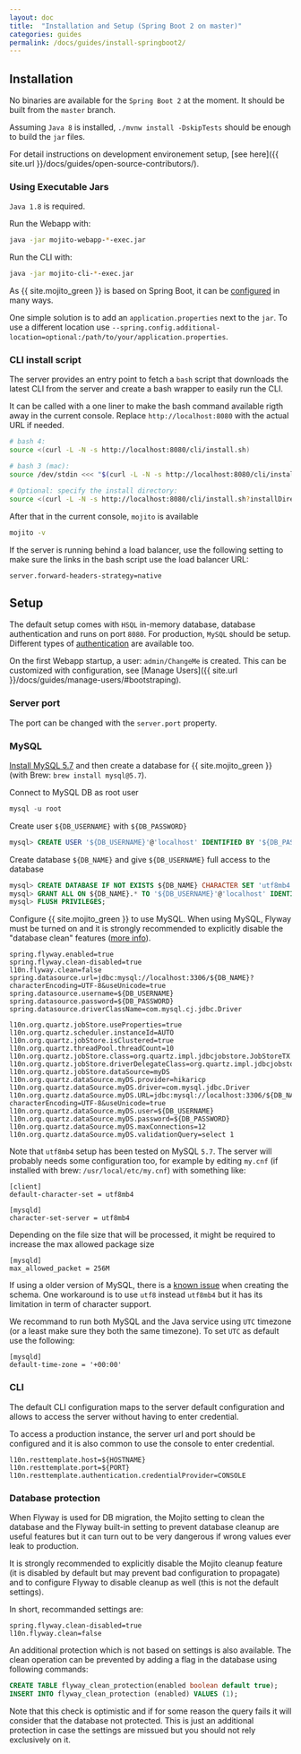 ```yaml
---
layout: doc
title:  "Installation and Setup (Spring Boot 2 on master)"
categories: guides
permalink: /docs/guides/install-springboot2/
---
```


## Installation

No binaries are available for the `Spring Boot 2` at the moment. It should be built from the `master` branch.

Assuming `Java 8` is installed, `./mvnw install -DskipTests` should be enough to build the `jar` files.

For detail instructions on development environement setup, [see here]({{ site.url }}/docs/guides/open-source-contributors/). 

### Using Executable Jars

`Java 1.8` is required.

Run the Webapp with:

```bash
java -jar mojito-webapp-*-exec.jar
```
Run the CLI with:

```bash
java -jar mojito-cli-*-exec.jar
```

As {{ site.mojito_green }} is based on Spring Boot, it can be [configured](http://docs.spring.io/spring-boot/docs/current/reference/htmlsingle/#boot-features-external-config) in many ways.

One simple solution is to add an `application.properties` next to the `jar`. To use a different location use `--spring.config.additional-location=optional:/path/to/your/application.properties`.

### CLI install script

The server provides an entry point to fetch a `bash` script that downloads the latest CLI from the server and create a bash 
wrapper to easily run the CLI.

It can be called with a one liner to make the bash command available rigth away in the current console. Replace 
`http://localhost:8080` with the actual URL if needed. 

```bash
# bash 4:
source <(curl -L -N -s http://localhost:8080/cli/install.sh)

# bash 3 (mac):
source /dev/stdin <<< "$(curl -L -N -s http://localhost:8080/cli/install.sh)"

# Optional: specify the install directory: 
source <(curl -L -N -s http://localhost:8080/cli/install.sh?installDirectory=mydirectory)
```

After that in the current console, `mojito` is available
```bash
mojito -v
```

If the server is running behind a load balancer, use the following setting to make sure the links in the bash script
use the load balancer URL:

```properties
server.forward-headers-strategy=native
```

## Setup

The default setup comes with `HSQL` in-memory database, database authentication and runs on port `8080`.
For production, `MySQL` should be setup. Different types of [authentication](/docs/guides/authentication-springboot2/) are 
available too.

On the first Webapp startup, a user: `admin/ChangeMe` is created. This can be customized with configuration, 
see [Manage Users]({{ site.url }}/docs/guides/manage-users/#bootstraping).

### Server port

The port can be changed with the `server.port` property.

### MySQL

[Install MySQL 5.7](http://dev.mysql.com/doc/refman/5.7/en/installing.html) and then create a database for {{ site.mojito_green }} 
(with Brew: `brew install mysql@5.7`). 

Connect to MySQL DB as root user

```sql
mysql -u root
```

Create user `${DB_USERNAME}` with `${DB_PASSWORD}`

```sql
mysql> CREATE USER '${DB_USERNAME}'@'localhost' IDENTIFIED BY '${DB_PASSWORD}';
```

Create database `${DB_NAME}` and give `${DB_USERNAME}` full access to the database

```sql
mysql> CREATE DATABASE IF NOT EXISTS ${DB_NAME} CHARACTER SET 'utf8mb4' COLLATE 'utf8mb4_bin';
mysql> GRANT ALL ON ${DB_NAME}.* TO '${DB_USERNAME}'@'localhost' IDENTIFIED BY '${DB_PASSWORD}';
mysql> FLUSH PRIVILEGES;
```

Configure {{ site.mojito_green }} to use MySQL. When using MySQL, Flyway must be turned on and it is strongly 
recommended to explicitly disable the "database clean" features ([more info](#database-protection)). 

```properties
spring.flyway.enabled=true
spring.flyway.clean-disabled=true 
l10n.flyway.clean=false
spring.datasource.url=jdbc:mysql://localhost:3306/${DB_NAME}?characterEncoding=UTF-8&useUnicode=true
spring.datasource.username=${DB_USERNAME}
spring.datasource.password=${DB_PASSWORD}
spring.datasource.driverClassName=com.mysql.cj.jdbc.Driver

l10n.org.quartz.jobStore.useProperties=true
l10n.org.quartz.scheduler.instanceId=AUTO
l10n.org.quartz.jobStore.isClustered=true
l10n.org.quartz.threadPool.threadCount=10
l10n.org.quartz.jobStore.class=org.quartz.impl.jdbcjobstore.JobStoreTX
l10n.org.quartz.jobStore.driverDelegateClass=org.quartz.impl.jdbcjobstore.StdJDBCDelegate
l10n.org.quartz.jobStore.dataSource=myDS
l10n.org.quartz.dataSource.myDS.provider=hikaricp
l10n.org.quartz.dataSource.myDS.driver=com.mysql.jdbc.Driver
l10n.org.quartz.dataSource.myDS.URL=jdbc:mysql://localhost:3306/${DB_NAME}?characterEncoding=UTF-8&useUnicode=true
l10n.org.quartz.dataSource.myDS.user=${DB_USERNAME}
l10n.org.quartz.dataSource.myDS.password=${DB_PASSWORD}
l10n.org.quartz.dataSource.myDS.maxConnections=12
l10n.org.quartz.dataSource.myDS.validationQuery=select 1
```

Note that `utf8mb4` setup has been tested on MySQL `5.7`. The server will probably needs some configuration too, for
example by editing `my.cnf` (if installed with brew: `/usr/local/etc/my.cnf`) with something like:

```properties
[client]
default-character-set = utf8mb4

[mysqld]
character-set-server = utf8mb4
```

Depending on the file size that will be processed, it might be required to increase the max allowed package size
    
```properties
[mysqld]
max_allowed_packet = 256M
```
    
If using a older version of MySQL, there is a [known issue](https://github.com/box/mojito/issues/120) when creating the schema. One workaround is to use `utf8`
instead `utf8mb4` but it has its limitation in term of character support.

We recommand to run both MySQL and the Java service using `UTC` timezone (or a least make sure they both the same timezone). To set
`UTC` as default use the following:

```properties
[mysqld]
default-time-zone = '+00:00'
```

### CLI

The default CLI configuration maps to the server default configuration and allows to access the server without
having to enter credential.

To access a production instance, the server url and port should be configured and it is also common to use the console to enter credential.

```properties
l10n.resttemplate.host=${HOSTNAME}
l10n.resttemplate.port=${PORT}
l10n.resttemplate.authentication.credentialProvider=CONSOLE
```

### Database protection

When Flyway is used for DB migration, the Mojito setting to clean the database and the Flyway built-in setting to prevent
 database cleanup are useful features but it can turn out to be very dangerous if wrong values ever leak to production.

It is strongly recommended to explicitly disable the Mojito cleanup feature (it is disabled by default but may prevent bad 
configuration to propagate) and to configure Flyway to disable cleanup as well (this is not the default settings).

In short, recommanded settings are:

```properties
spring.flyway.clean-disabled=true 
l10n.flyway.clean=false
```
An additional protection which is not based on settings is also available. The clean operation can be prevented by
adding a flag in the database using following commands:

```sql
CREATE TABLE flyway_clean_protection(enabled boolean default true);
INSERT INTO flyway_clean_protection (enabled) VALUES (1);
```

Note that this check is optimistic and if for some reason the query fails it will consider that the database not 
 protected. This is just an additional protection in case the settings are missued but you should not rely exclusively
 on it.  

